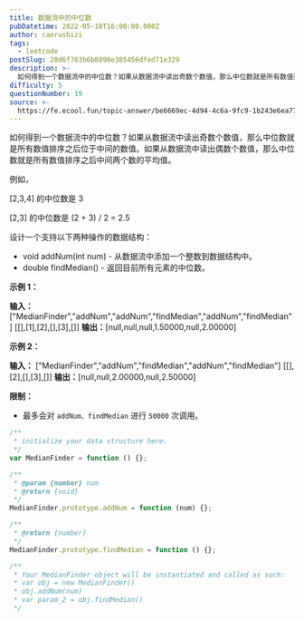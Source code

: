 ```yaml
---
title: 数据流中的中位数
pubDatetime: 2022-05-10T16:00:00.000Z
author: caorushizi
tags:
  - leetcode
postSlug: 20d6f703b6b8898e385456dfed71e329
description: >-
  如何得到一个数据流中的中位数？如果从数据流中读出奇数个数值，那么中位数就是所有数值排序之后位于中间的数值。如果从数据流中读出偶数个数值，那么中位数就是所有数值排序之后中间两个数的平均值。例如，\[2,
difficulty: 5
questionNumber: 19
source: >-
  https://fe.ecool.fun/topic-answer/be6669ec-4d94-4c6a-9fc9-1b243e6ea777?orderBy=updateTime&order=desc&tagId=31
---
```


如何得到一个数据流中的中位数？如果从数据流中读出奇数个数值，那么中位数就是所有数值排序之后位于中间的数值。如果从数据流中读出偶数个数值，那么中位数就是所有数值排序之后中间两个数的平均值。

例如，

\[2,3,4\] 的中位数是 3

\[2,3\] 的中位数是 (2 + 3) / 2 = 2.5

设计一个支持以下两种操作的数据结构：

- void addNum(int num) - 从数据流中添加一个整数到数据结构中。
- double findMedian() - 返回目前所有元素的中位数。

**示例 1：**

**输入：** \["MedianFinder","addNum","addNum","findMedian","addNum","findMedian"\] \[\[\],\[1\],\[2\],\[\],\[3\],\[\]\] **输出：**\[null,null,null,1.50000,null,2.00000\]

**示例 2：**

**输入：** \["MedianFinder","addNum","findMedian","addNum","findMedian"\] \[\[\],\[2\],\[\],\[3\],\[\]\] **输出：**\[null,null,2.00000,null,2.50000\]

**限制：**

- 最多会对 `addNum、findMedian` 进行 `50000` 次调用。

```js
/**
 * initialize your data structure here.
 */
var MedianFinder = function () {};

/**
 * @param {number} num
 * @return {void}
 */
MedianFinder.prototype.addNum = function (num) {};

/**
 * @return {number}
 */
MedianFinder.prototype.findMedian = function () {};

/**
 * Your MedianFinder object will be instantiated and called as such:
 * var obj = new MedianFinder()
 * obj.addNum(num)
 * var param_2 = obj.findMedian()
 */
```
